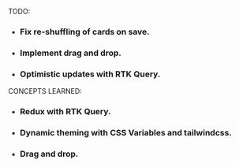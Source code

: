 TODO:
- ### Fix re-shuffling of cards on save.
- ### Implement drag and drop.
- ### Optimistic updates with RTK Query.

CONCEPTS LEARNED:
- ### Redux with RTK Query.
- ### Dynamic theming with CSS Variables and tailwindcss.
- ### Drag and drop.